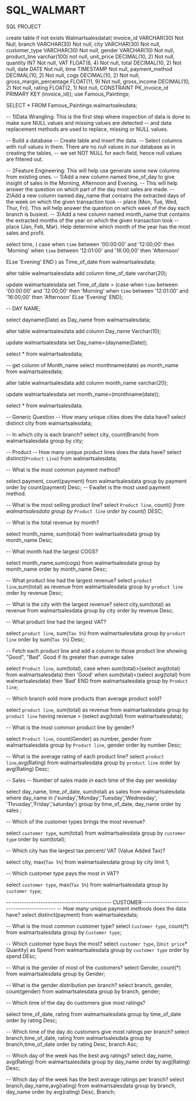 # SQL_WALMART
SQL PROJECT

create table if not exists	Walmartsalesdatat(
invoice_id VARCHAR(30) Not Null,
branch VARCHAR(30) Not null,
city VARCHAR(30) Not null,
customer_type VARCHAR(30) Not null,
gender VARCHAR(10) Not null,
product_line varchar(100) not null,
unit_price DECIMAL(10, 2) Not null,
quantity INT Not null,
VAT FLOAT(6, 4) Not null,
total DECIMAL(10, 2) Not null,
date DATE Not null,
time TIMESTAMP Not null,
payment_method DECIMAL(10, 2) Not null,
cogs 	DECIMAL(10, 2) Not null,
gross_margin_percentage FLOAT(11, 9) Not null,
gross_income DECIMAL(10, 2) Not null,
rating 	FLOAT(2, 1) Not null,
CONSTRAINT PK_invoice_id PRIMARY KEY (invoice_id));
use Famous_Paintings;

SELECT * FROM Famous_Paintings.walmartsalesdata;

-- 1)Data Wrangling: This is the first step where inspection of data is done to make sure NULL values and missing values are detected 
-- and data replacement methods are used to replace, missing or NULL values.

-- Build a database
-- Create table and insert the data.
-- Select columns with null values in them. There are no null values in our database as in creating the tables, 
-- we set NOT NULL for each field, hence null values are filtered out.

-- 2Feature Engineering: This will help use generate some new columns from existing ones.
-- 1)Add a new column named time_of_day to give insight of sales in the Morning, Afternoon and Evening. 
-- This will help answer the question on which part of the day most sales are made.
-- 2)Add a new column named day_name that contains the extracted days of the week on which the given transaction took 
-- place (Mon, Tue, Wed, Thur, Fri). This will help answer the question on which week of the day each branch is busiest.
-- 3)Add a new column named month_name that contains the extracted months of the year on which the given transaction took 
-- place (Jan, Feb, Mar). Help determine which month of the year has the most sales and profit.

select time,
( case
       when `time` between '00:00:00' and '12:00;00' then 'Morning'
	   when `time` between '12:01:00' and '16:00;00' then 'Afternoon'
       
ELse 'Evening'
END
) as Time_of_date
from walmartsalesdata;

alter table walmartsalesdata add column time_of_date varchar(20);

update walmartsalesdata
set Time_of_date = (case
       when `time` between '00:00:00' and '12:00;00' then 'Morning'
	   when `time` between '12:01:00' and '16:00;00' then 'Afternoon'
ELse 'Evening'
END);

-- DAY NAME;

select dayname(Date) as Day_name from walmartsalesdata;

alter table walmartsalesdata add column Day_name Varchar(10);

update walmartsalesdata
set  Day_name=(dayname(Date));

select * from walmartsalesdata;

-- get column of Month_name
select monthname(date) as month_name from walmartsalesdata;

alter table walmartsalesdata add column month_name varchar(20); 

update walmartsalesdata
set  month_name=(monthname(date));

select * from walmartsalesdata;

-- Generic Question
-- How many unique cities does the data have?
select distinct city
from walmartsalesdata;


-- In which city is each branch?
select city, count(Branch) from walmartsalesdata
group by city;

-- Product
-- How many unique product lines does the data have?
select distinct(`Product Line`) from walmartsalesdata;

-- What is the most common payment method?

select payment, count(payment) from walmartsalesdata
group by payment
order by count(payment) Desc;
-- Ewallet is the most used payment method.

-- What is the most selling product line?
select `Product line`, count(*) from walmartsalesdata
group by `Product line`
order by count(*) DESC;

-- What is the total revenue by month?

select month_name, sum(total) from walmartsalesdata
group by month_name Desc;

-- What month had the largest COGS?

select month_name,sum(cogs) from walmartsalesdata
group by month_name
order by month_name Desc;

-- What product line had the largest revenue?
select `product line`,sum(total) as revenue from walmartsalesdata
group by `product line`
order by revenue Desc;

-- What is the city with the largest revenue?
select city,sum(total) as revenue from walmartsalesdata
group by city
order by revenue Desc;

-- What product line had the largest VAT?

select `product line`, sum(`Tax 5%`) from walmartsalesdata
group by `product line`
order by sum(`Tax 5%`) Desc;


-- Fetch each product line and add a column to those product line showing "Good", "Bad". Good if its greater than average sales

select `Product line`, sum(total),
case 
    when sum(total)>(select avg(total) from walmartsalesdata) then 'Good'
    when sum(total)<(select avg(total) from walmartsalesdata) then 'Bad'
END
from walmartsalesdata
group by `Product line`;


-- Which branch sold more products than average product sold?

select `product line`, sum(total)  as revenue
from walmartsalesdata
group by `product line`
having revenue > (select avg(total) from walmartsalesdata);

-- What is the most common product line by gender?

select `Product line`, count(Gender) as number, gender from walmartsalesdata
group by `Product line`, gender
order by number Desc;

-- What is the average rating of each product line?
select `product line`,avg(Rating) from walmartsalesdata
group by `product line`
order by avg(Rating) Desc;

-- Sales
-- Number of sales made in each time of the day per weekday

select day_name, time_of_date, 
sum(total)  as sales
from walmartsalesdata
where day_name in ('sunday','Monday','Tuesday','Wednesday', 'Thrusday','Friday','saturday')
group by time_of_date, day_name
order by sales ;

-- Which of the customer types brings the most revenue?

select `customer type`, sum(total) from walmartsalesdata
group by `customer type`
order by sum(total);

-- Which city has the largest tax percent/ VAT (Value Added Tax)?

select city, max(`Tax 5%`) from walmartsalesdata
group by city
limit 1;

-- Which customer type pays the most in VAT?

select `customer type`, max(`Tax 5%`) from walmartsalesdata
group by `customer type`;


-- ------------------------------------------ CUSTOMER-----------------------------------------
-- How many unique payment methods does the data have?
select distinct(payment) from walmartsalesdata;

-- What is the most common customer type?
select `Customer type`, count(*) from walmartsalesdata
group by `Customer type`;

-- Which customer type buys the most?
select `customer type`, (`Unit price`* Quantity) as Spend
from walmartsalesdata
group by `customer type`
order by spend DEsc;

-- What is the gender of most of the customers?
select Gender, count(*) from walmartsalesdata
group by Gender;

-- What is the gender distribution per branch?
select branch, gender, count(gender) from walmartsalesdata
group by branch, gender;

-- Which time of the day do customers give most ratings?

select time_of_date, rating from walmartsalesdata
group by time_of_date
order by rating Desc;

-- Which time of the day do customers give most ratings per branch?
select branch,time_of_date, rating from walmartsalesdata
group by branch,time_of_date
order by rating Desc, branch Asc;


-- Which day of the week has the best avg ratings?
select day_name, avg(Rating) from walmartsalesdata
group by day_name
order by avg(Rating) Desc;

-- Which day of the week has the best average ratings per branch?
select branch,day_name,avg(rating) from walmartsalesdata
group by branch, day_name
order by avg(rating) Desc, Branch;

